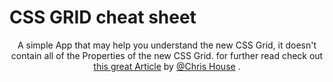 # CSS GRID cheat sheet 

<p align="center">
A simple App that may help you understand the new CSS Grid, it doesn't contain all of the Properties of the new CSS Grid.
for further read check out <a href="https://css-tricks.com/snippets/css/complete-guide-grid/"> this great  Article</a> by <a href="https://github.com/chrishouse">@Chris House</a>   .
</p> 